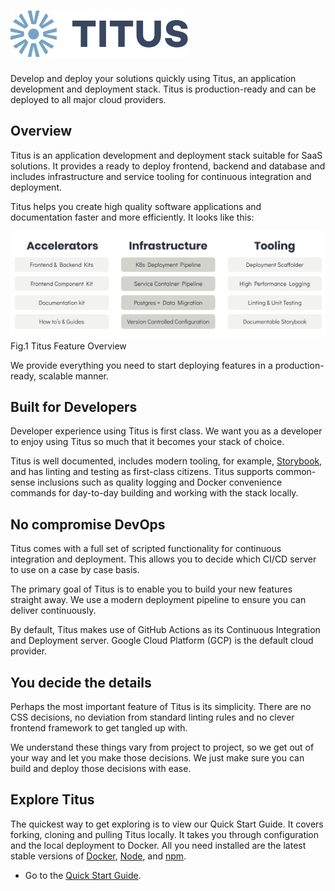 # ![logo]

Develop and deploy your solutions quickly using Titus, an application development and deployment stack. Titus is production-ready and can be deployed to all major cloud providers.

## Overview
Titus is an application development and deployment stack suitable for SaaS solutions. It provides a ready to deploy frontend, backend and database and includes infrastructure and service tooling for continuous integration and deployment.

Titus helps you create high quality software applications and documentation faster and more efficiently. It looks like this:

![titus-feature-overview]
Fig.1 Titus Feature Overview

We provide everything you need to start deploying features in a production-ready, scalable manner.

## Built for Developers
Developer experience using Titus is first class. We want you as a developer to enjoy using Titus so much that it becomes your stack of choice.

Titus is well documented, includes modern tooling, for example, [Storybook], and has linting and testing as first-class citizens. Titus supports common-sense inclusions such as quality logging and Docker convenience commands for day-to-day building and working with the stack locally.

## No compromise DevOps
Titus comes with a full set of scripted functionality for continuous integration and deployment. This allows you to decide which CI/CD server to use on a case by case basis. 

The primary goal of Titus is to enable you to build your new features straight away. We use a modern deployment pipeline to ensure you can deliver continuously.

By default, Titus makes use of GitHub Actions as its Continuous Integration and Deployment server. Google Cloud Platform (GCP) is the default cloud provider.

## You decide the details
Perhaps the most important feature of Titus is its simplicity. There are no CSS decisions, no deviation from standard linting rules and no clever frontend framework to get tangled up with.

We understand these things vary from project to project, so we get out of your way and let you make those decisions. We just make sure you can build and deploy those decisions with ease.

## Explore Titus
The quickest way to get exploring is to view our Quick Start Guide. It covers forking, cloning and pulling Titus locally. It takes you through configuration and the local deployment to Docker. All you need installed are the latest stable versions of  [Docker], [Node], and [npm].

- Go to the [Quick Start Guide].


<!-- External Links -->
[Storybook]: https://storybook.js.org/
[Docker]: https://docs.docker.com/install/#supported-platforms
[Node]: https://nodejs.org/en/
[npm]: https://www.npmjs.com/get-npm

<!-- Internal Links -->
[Quick Start Guide]: quick-start/

<!-- Images -->
[logo]: img/Accel_Logo_Titus.svg
[titus-feature-overview]: img/titus-feature-overview.svg
[titus-ci-pipeline]: img/titus-ci-pipeline.svg
